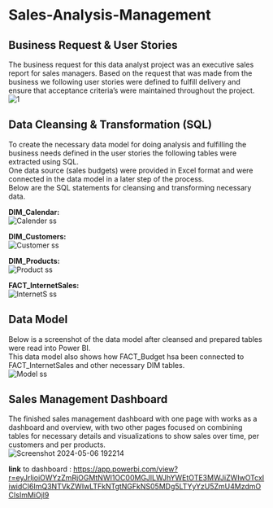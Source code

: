 # Sales-Analysis-Management

## Business Request & User Stories<br>
The business request for this data analyst project was an executive sales report for sales managers. Based on the request that was made from the business we following user stories were defined to fulfill delivery and ensure that acceptance criteria’s were maintained throughout the project.<br>
![1](https://github.com/alysahab/Sales-Analysis-Management/assets/125446376/c888d837-913f-4636-9ba5-47309b9e37dc)

## Data Cleansing & Transformation (SQL)<br>
To create the necessary data model for doing analysis and fulfilling the business needs defined in the user stories the following tables were extracted using SQL.<br>
One data source (sales budgets) were provided in Excel format and were connected in the data model in a later step of the process.<br>
Below are the SQL statements for cleansing and transforming necessary data.

**DIM_Calendar:**<br>
![Calender ss](https://github.com/alysahab/Sales-Analysis-Management/assets/125446376/1da64091-b11e-4e13-86e2-f6473e7bf36b)

**DIM_Customers:**<br>
![Customer ss](https://github.com/alysahab/Sales-Analysis-Management/assets/125446376/27bd09ea-89a6-4fb4-a121-c3c7b1457ad2)

**DIM_Products:**<br>
![Product ss](https://github.com/alysahab/Sales-Analysis-Management/assets/125446376/e2cd4982-3281-4f2a-aeaf-6a56f48d6828)

**FACT_InternetSales:**<br>
![InternetS ss](https://github.com/alysahab/Sales-Analysis-Management/assets/125446376/242b4361-da2f-4820-82e4-3e3b35e60351)

## Data Model<br>
Below is a screenshot of the data model after cleansed and prepared tables were read into Power BI.<br>
This data model also shows how FACT_Budget hsa been connected to FACT_InternetSales and other necessary DIM tables.<br>
![Model ss](https://github.com/alysahab/Sales-Analysis-Management/assets/125446376/c4cff10b-f5d3-45f0-af4c-3f52e86ae48e)

## Sales Management Dashboard<br>
The finished sales management dashboard with one page with works as a dashboard and overview, with two other pages focused on combining tables for necessary details and visualizations to show sales over time, per customers and per products.<br>
![Screenshot 2024-05-06 192214](https://github.com/alysahab/Sales-Analysis-Management/assets/125446376/aa649f74-d6d7-499a-bba3-d90e585acee2)

**link** to dashboard : https://app.powerbi.com/view?r=eyJrIjoiOWYzZmRjOGMtNWI1OC00MGJlLWJhYWEtOTE3MWJiZWIwOTcxIiwidCI6ImQ3NTVkZWIwLTFkNTgtNGFkNS05MDg5LTYyYzU5ZmU4MzdmOCIsImMiOjl9
